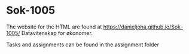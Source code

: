 # Sok-1005

The website for the HTML are found at https://danieljoha.github.io/Sok-1005/
Datavitenskap for økonomer. 

Tasks and assignments can be found in the assignment folder


